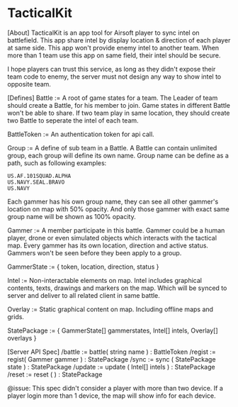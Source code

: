 # TacticalKit

[About]
TacticalKit is an app tool for Airsoft player to sync intel on battlefield.
This app share intel by display location & direction of each player at same side.
This app won't provide enemy intel to another team. When more than 1 team 
use this app on same field, their intel should be secure.

I hope players can trust this service, as long as they didn't expose their team
code to enemy, the server must not design any way to show intel to opposite team.


[Defines]
Battle := A root of game states for a team.
The Leader of team should create a Battle, for his member to join. Game states 
in different Battle won't be able to share. If two team play in same location,
they should create two Battle to seperate the intel of each team.

BattleToken := An authentication token for api call.

Group := A define of sub team in a Battle.
A Battle can contain unlimited group, each group will define its own name.
Group name can be define as a path, such as following examples:

    US.AF.101SQUAD.ALPHA
    US.NAVY.SEAL.BRAVO
    US.NAVY

Each gammer has his own group name, they can see all other gammer's location on
map with 50% opacity. And only those gammer with exact same group name will be
shown as 100% opacity.

Gammer := A member participate in this battle.
Gammer could be a human player, drone or even simulated objects which interacts 
with the tactical map. Every gammer has its own location, direction and active 
status. Gammers won't be seen before they been apply to a group.

GammerState := { token, location, direction, status }

Intel := Non-interactable elements on map.
Intel includes graphical contents, texts, drawings and markers on the map. Which
will be synced to server and deliver to all related client in same battle.

Overlay := Static graphical content on map.
Including offline maps and grids.

StatePackage := { GammerState[] gammerstates, Intel[] intels, Overlay[] overlays }

[Server API Spec]
/battle := battle( string name ) : BattleToken
/regist := regist( Gammer gammer ) : StatePackage
/sync := sync ( StatePackage state ) : StatePackage
/update := update ( Intel[] intels ) : StatePackage
/reset := reset ( ) : StatePackage

@issue: This spec didn't consider a player with more than two device. If a player
        login more than 1 device, the map will show info for each device.

